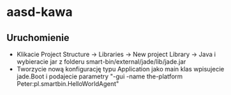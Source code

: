 # aasd-kawa

## Uruchomienie

- Klikacie Project Structure -> Libraries -> New project Library -> Java i wybieracie jar z folderu
smart-bin/external/jade/lib/jade.jar
- Tworzycie nową konfigurację typu Application jako main klas wpisujecie jade.Boot i podajecie parametry
"-gui -name the-platform Peter:pl.smartbin.HelloWorldAgent"